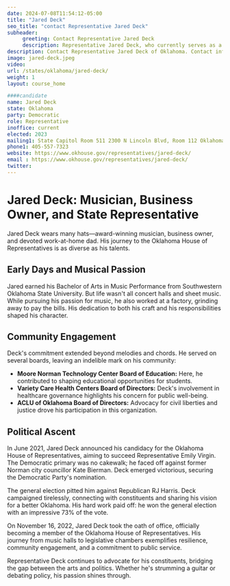```yaml
---
date: 2024-07-08T11:54:12-05:00
title: "Jared Deck"
seo_title: "contact Representative Jared Deck"
subheader:
     greeting: Contact Representative Jared Deck
     description: Representative Jared Deck, who currently serves as a member of the Oklahoma House of Representatives from the 44th district.
description: Contact Representative Jared Deck of Oklahoma. Contact information for Jared Deck includes email address, phone number, and mailing address.
image: jared-deck.jpeg
video:
url: /states/oklahoma/jared-deck/
weight: 1
layout: course_home

####candidate
name: Jared Deck
state: Oklahoma
party: Democratic
role: Representative
inoffice: current
elected: 2023
mailing1: State Capitol Room 511 2300 N Lincoln Blvd, Room 112 Oklahoma City, OK 73105
phone1: 405-557-7323
website: https://www.okhouse.gov/representatives/jared-deck/
email : https://www.okhouse.gov/representatives/jared-deck/
twitter:
---
```

# Jared Deck: Musician, Business Owner, and State Representative

Jared Deck wears many hats—award-winning musician, business owner, and devoted work-at-home dad. His journey to the Oklahoma House of Representatives is as diverse as his talents.

## Early Days and Musical Passion

Jared earned his Bachelor of Arts in Music Performance from Southwestern Oklahoma State University. But life wasn't all concert halls and sheet music. While pursuing his passion for music, he also worked at a factory, grinding away to pay the bills. His dedication to both his craft and his responsibilities shaped his character.

## Community Engagement

Deck's commitment extended beyond melodies and chords. He served on several boards, leaving an indelible mark on his community:
- **Moore Norman Technology Center Board of Education:** Here, he contributed to shaping educational opportunities for students.
- **Variety Care Health Centers Board of Directors:** Deck's involvement in healthcare governance highlights his concern for public well-being.
- **ACLU of Oklahoma Board of Directors:** Advocacy for civil liberties and justice drove his participation in this organization.

## Political Ascent

In June 2021, Jared Deck announced his candidacy for the Oklahoma House of Representatives, aiming to succeed Representative Emily Virgin. The Democratic primary was no cakewalk; he faced off against former Norman city councillor Kate Bierman. Deck emerged victorious, securing the Democratic Party's nomination.

The general election pitted him against Republican RJ Harris. Deck campaigned tirelessly, connecting with constituents and sharing his vision for a better Oklahoma. His hard work paid off: he won the general election with an impressive 73% of the vote.

On November 16, 2022, Jared Deck took the oath of office, officially becoming a member of the Oklahoma House of Representatives. His journey from music halls to legislative chambers exemplifies resilience, community engagement, and a commitment to public service.

Representative Deck continues to advocate for his constituents, bridging the gap between the arts and politics. Whether he's strumming a guitar or debating policy, his passion shines through.
